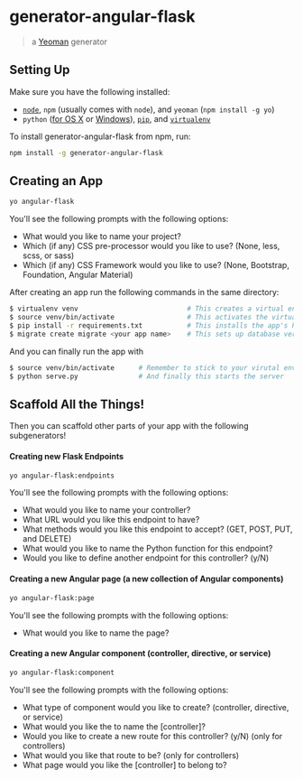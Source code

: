 # generator-angular-flask

> a [Yeoman](http://yeoman.io) generator

## Setting Up

Make sure you have the following installed:
 - [`node`](https://nodejs.org/en/download/), `npm` (usually comes with `node`), and `yeoman` (`npm install -g yo`)
 - `python` ([for OS X](http://docs.python-guide.org/en/latest/starting/install/osx/) or [Windows](http://docs.python-guide.org/en/latest/starting/install/win/)), [`pip`](https://pip.pypa.io/en/latest/installing.html), and [`virtualenv`](https://virtualenv.pypa.io/en/latest/installation.html)

To install generator-angular-flask from npm, run:
```bash
npm install -g generator-angular-flask
```

## Creating an App
```bash
yo angular-flask
```
You'll see the following prompts with the following options:
 * What would you like to name your project?
 * Which (if any) CSS pre-processor would you like to use? (None, less, scss, or sass)
 * Which (if any) CSS Framework would you like to use? (None, Bootstrap, Foundation, Angular Material)

After creating an app run the following commands in the same directory:
```bash
$ virtualenv venv                           # This creates a virtual environment so we can isolate the requirements of this app from the rest of your computer    
$ source venv/bin/activate                  # This activates the virtual environment (or venv\Scripts\activate for Windows users)
$ pip install -r requirements.txt           # This installs the app's Python dependencies within the virtual environment
$ migrate create migrate <your app name>    # This sets up database versioning (check out the sqlalchemy migration docs)
```

And you can finally run the app with
```bash
$ source venv/bin/activate      # Remember to stick to your virutal environment!
$ python serve.py               # And finally this starts the server
```

## Scaffold All the Things!
Then you can scaffold other parts of your app with the following subgenerators!

#### Creating new Flask Endpoints
```bash
yo angular-flask:endpoints
```
You'll see the following prompts with the following options:
 * What would you like to name your controller?
 * What URL would you like this endpoint to have?
 * What methods would you like this endpoint to accept? (GET, POST, PUT, and DELETE)
 * What would you like to name the Python function for this endpoint?
 * Would you like to define another endpoint for this controller? (y/N)

#### Creating a new Angular page (a new collection of Angular components)
```bash
yo angular-flask:page
```
You'll see the following prompts with the following options:
 * What would you like to name the page?

#### Creating a new Angular component (controller, directive, or service)
```bash
yo angular-flask:component
```
You'll see the following prompts with the following options:
 * What type of component would you like to create? (controller, directive, or service)
 * What would you like the to name the [controller]?
 * Would you like to create a new route for this controller? (y/N) (only for controllers)
 * What would you like that route to be? (only for controllers)
 * What page would you like the [controller] to belong to?
